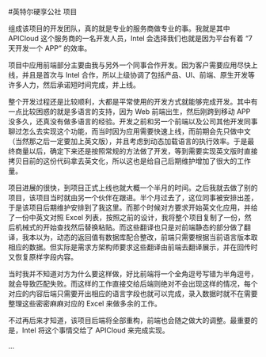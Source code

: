 #英特尔硬享公社 项目

组成该项目的开发团队，真的就是专业的服务商做专业的事。我就是其中 APICloud 这个服务商的一名开发人员，Intel 会选择我们也就是因为平台有着 “7 天开发一个 APP” 的效率。

项目中应用前端部分主要由我与另外一个同事合作开发。因为客户需要应用尽快上线，并且是首次与 Intel 合作，所以上级协调了包括产品、UI、前端、原生开发等许多人力，然后承诺短时间完成，并上线。

整个开发过程还是比较顺利，大都是平常使用的开发方式就能够完成开发。其中有一点比较困惑的就是多语言的支持，因为 Web 前端出生，然后刚跨到移动 APP 没多久，还真没有做多语言的经验。开发之前和另一个前端以及公司其他开发同事聊过怎么去实现这个功能，而当时因为应用需要快速上线，而前期会先只做中文（当然那之后一定要加上英文版），并且考虑到动态加载语言的执行效率。于是最终商量以后，确定下来还是按照常规的方法做了开发，等到需要实现英文版时直接拷贝目前的这份代码拿去英文化，所以这也是给自己后期维护增加了很大的工作量。

项目进展的很快，到项目正式上线也就大概一个半月的时间。之后我就去做了别的项目，该项目当时就由另一个伙伴在跟进。半个月过去了，这位同事被安排出差，于是该项目后期维护安排到了我这里。而那个时候对方要求开始英文化应用，并给了一份中英文对照 Excel 列表，按照之前的设计，我将整个项目复制了一份，然后机械式的开始查找然后替换粘贴。而这些翻译也只是对前端静态的部分做了翻译，我本以为，动态的返回值有数据库配合整改，前端只需要根据当前语言版本取相应的数据。但实际是需求方架构师要求这些翻译由前端去翻译展示，并在回传时又恢复原样字段内容。

当时我并不知道对方为什么要这样做，好比前端将一个全角逗号写错为半角逗号，就会导致匹配失败。而这样的工作直接交给后端则绝对不会出现这样的情况，每个对应的内容后端只需要开出相应的语言字段也就可以完成，录入数据时就不在需要整理这些密密麻麻对应的 Excel 来做多余的工作。

不过再后来才知道，该项目后端将全部重构，前端也会随之做大的调整。最重要的是，Intel 将这个事情交给了 APICloud 来完成实现。

…
